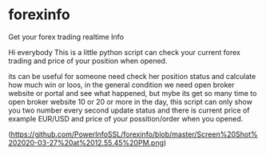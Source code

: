 # forexinfo
Get your forex trading realtime Info



Hi everybody 
This is a little python script can check your current forex trading and price of your position when opened.

its can be useful for someone need check her position status and calculate how much win or loos, in the general condition we need open broker website or portal and see what happened, but mybe its get so many time to open broker website 10 or 20 or more in the day, this script can only show you two number every second update status and there is current price of example EUR/USD  and price of your possition/order when you opened.

(https://github.com/PowerInfoSSL/forexinfo/blob/master/Screen%20Shot%202020-03-27%20at%2012.55.45%20PM.png)
